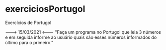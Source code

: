 # exerciciosPortugol
Exercícios de Portugol

---> 15/03/2021 <---
"Faça um programa no Portugol que leia 3 números e em seguida informe ao usuário quais são esses números informados do último para o primeiro."
